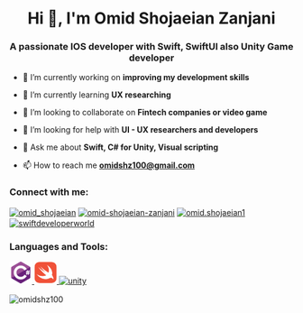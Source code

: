 <h1 align="center">Hi 👋, I'm Omid Shojaeian Zanjani</h1>
<h3 align="center">A passionate IOS developer with Swift, SwiftUI also Unity Game developer</h3>

- 🔭 I’m currently working on **improving my development skills**

- 🌱 I’m currently learning **UX researching**

- 👯 I’m looking to collaborate on **Fintech companies or video game**

- 🤝 I’m looking for help with **UI - UX researchers and developers**

- 💬 Ask me about **Swift, C# for Unity, Visual scripting**

- 📫 How to reach me **omidshz100@gmail.com**

<h3 align="left">Connect with me:</h3>
<p align="left">
<a href="https://twitter.com/omid_shojaeian" target="blank"><img align="center" src="https://raw.githubusercontent.com/rahuldkjain/github-profile-readme-generator/master/src/images/icons/Social/twitter.svg" alt="omid_shojaeian" height="30" width="40" /></a>
<a href="https://linkedin.com/in/omid-shojaeian-zanjani" target="blank"><img align="center" src="https://raw.githubusercontent.com/rahuldkjain/github-profile-readme-generator/master/src/images/icons/Social/linked-in-alt.svg" alt="omid-shojaeian-zanjani" height="30" width="40" /></a>
<a href="https://instagram.com/omid.shojaeian1" target="blank"><img align="center" src="https://raw.githubusercontent.com/rahuldkjain/github-profile-readme-generator/master/src/images/icons/Social/instagram.svg" alt="omid.shojaeian1" height="30" width="40" /></a>
<a href="https://www.youtube.com/c/swiftdeveloperworld" target="blank"><img align="center" src="https://raw.githubusercontent.com/rahuldkjain/github-profile-readme-generator/master/src/images/icons/Social/youtube.svg" alt="swiftdeveloperworld" height="30" width="40" /></a>
</p>

<h3 align="left">Languages and Tools:</h3>
<p align="left"> <a href="https://www.w3schools.com/cs/" target="_blank" rel="noreferrer"> <img src="https://raw.githubusercontent.com/devicons/devicon/master/icons/csharp/csharp-original.svg" alt="csharp" width="40" height="40"/> </a> <a href="https://developer.apple.com/swift/" target="_blank" rel="noreferrer"> <img src="https://raw.githubusercontent.com/devicons/devicon/master/icons/swift/swift-original.svg" alt="swift" width="40" height="40"/> </a> <a href="https://unity.com/" target="_blank" rel="noreferrer"> <img src="https://www.vectorlogo.zone/logos/unity3d/unity3d-icon.svg" alt="unity" width="40" height="40"/> </a> </p>

<p><img align="center" src="https://github-readme-stats.vercel.app/api/top-langs?username=omidshz100&show_icons=true&locale=en&layout=compact" alt="omidshz100" /></p>
